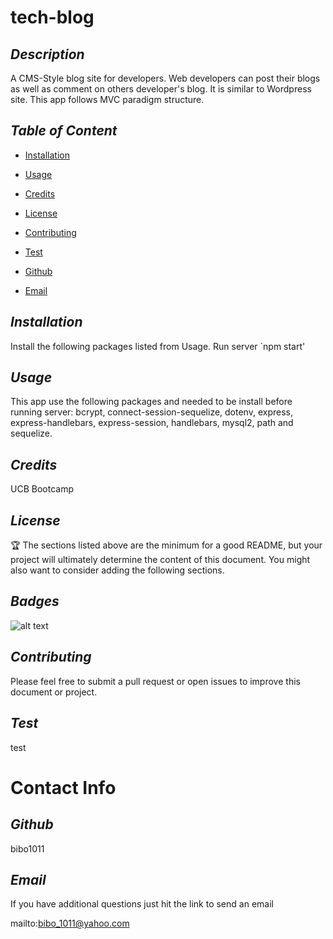 # tech-blog
  ## *Description*
   
  A CMS-Style blog site for developers. Web developers can post their blogs as well as comment on others developer's blog. It is similar to Wordpress site. This app follows MVC paradigm structure.

  ## *Table of Content*
  
  * [Installation](#Installation)

  * [Usage](#Usage)

  * [Credits](#Credits)

  * [License](#License)

  * [Contributing](#Contributing)

  * [Test](#Test)

  * [Github](#Github)

  * [Email](#Email)


  ## *Installation*
   
  Install the following packages listed from Usage. Run server `npm start'

  ## *Usage*
   
  This app use the following packages and needed to be install before running server: bcrypt, connect-session-sequelize, dotenv, express, express-handlebars, express-session, handlebars, mysql2, path and sequelize.

  ## *Credits*
   
  UCB Bootcamp

  ## *License*
   
  

  🏆 The sections listed above are the minimum for a good README, but your project will ultimately determine the content of this document. You might also want to consider adding the following sections.

  ## *Badges*

  ![alt text](https://img.shields.io/badge/license--blueviolet?style=for-the-badge&logo=appveyor "license badge")

  ## *Contributing*
   
  Please feel free to submit a pull request or open issues to improve this document or project.

  ## *Test*
   
  test

  # Contact Info

  ## *Github*
   
  bibo1011

  ## *Email* 

   If you have additional questions just hit the link to send an email

  mailto:bibo_1011@yahoo.com
